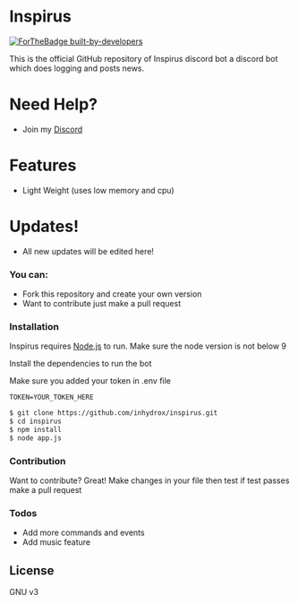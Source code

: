 # Inspirus

[![ForTheBadge built-by-developers](http://ForTheBadge.com/images/badges/built-by-developers.svg)]()

This is the official GitHub repository of Inspirus discord bot a discord bot which does logging and posts news.


# Need Help?
- Join my [Discord](https://discord.gg/xuu6ytN)

# Features

- Light Weight (uses low memory and cpu)

# Updates!

- All new updates will be edited here!

### You can:
  - Fork this repository and create your own version
  - Want  to contribute just make a pull request

### Installation

Inspirus requires [Node.js](https://nodejs.org/) to run. Make sure the node version is not below 9

Install the dependencies to run the bot

Make sure you added your token in .env file

```env
TOKEN=YOUR_TOKEN_HERE
```

```sh
$ git clone https://github.com/inhydrox/inspirus.git
$ cd inspirus
$ npm install 
$ node app.js
```

### Contribution

Want to contribute? Great!
Make changes in your file then test if test passes make a pull request


### Todos

 - Add more commands and events
 - Add music feature

License
-----
GNU v3
